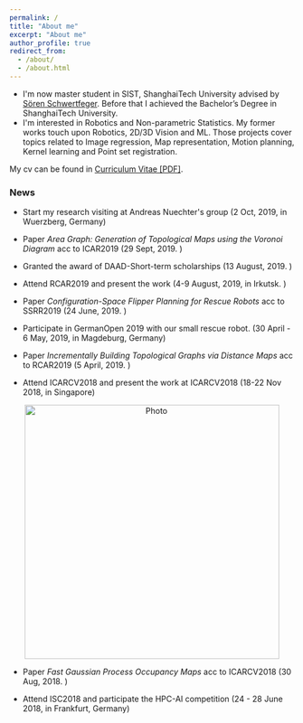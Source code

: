 ```yaml
---
permalink: /
title: "About me"
excerpt: "About me"
author_profile: true
redirect_from: 
  - /about/
  - /about.html
---
```




* I'm now master student in SIST, ShanghaiTech University advised by [Sören Schwertfeger](https://robotics.shanghaitech.edu.cn/people/soeren). Before that I achieved the Bachelor’s Degree in ShanghaiTech University.
* I'm interested in Robotics and Non-parametric Statistics. My former works touch upon Robotics, 2D/3D Vision and ML. Those projects cover topics related to Image regression, Map representation, Motion planning, Kernel learning and Point set registration.

My cv can be found in [Curriculum Vitae [PDF]](http://jarrome.github.io/files/cv_yijun.pdf).

### News

* Start my research visiting at Andreas Nuechter's group (2 Oct, 2019, in Wuerzberg, Germany)

* Paper _Area Graph: Generation of Topological Maps using the Voronoi Diagram_ acc to ICAR2019 (29 Sept, 2019. )

* Granted the award of DAAD-Short-term scholarships (13 August, 2019. )

* Attend RCAR2019 and present the work (4-9 August, 2019, in Irkutsk. )

* Paper _Configuration-Space Flipper Planning for Rescue Robots_ acc to SSRR2019 (24 June, 2019. )

* Participate in GermanOpen 2019 with our small rescue robot. (30 April - 6 May, 2019, in Magdeburg, Germany)

* Paper _Incrementally Building Topological Graphs via Distance Maps_ acc to RCAR2019 (5 April, 2019. )

* Attend ICARCV2018 and present the work at ICARCV2018 (18-22 Nov 2018, in Singapore)

<p align="center">
  <img src="https://jarrome.github.io/files/ICARCV2018.jpeg?raw=true" alt="Photo" style="width: 450px;"/> 
</p>

* Paper _Fast Gaussian Process Occupancy Maps_ acc to ICARCV2018 (30 Aug, 2018. )

* Attend ISC2018 and participate the HPC-AI competition (24 - 28 June 2018,  in Frankfurt, Germany)
